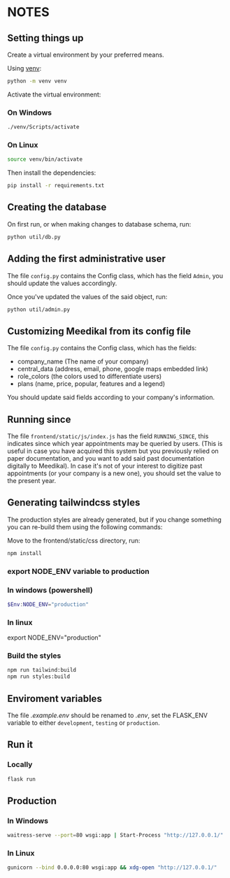 # NOTES

## Setting things up

Create a virtual environment by your preferred means.

Using [venv](https://docs.python.org/3/tutorial/venv.html):

```sh
python -m venv venv
```

Activate the virtual environment:

### On Windows

```sh
./venv/Scripts/activate
```

### On Linux

```sh
source venv/bin/activate
```

Then install the dependencies:

```sh
pip install -r requirements.txt
```

## Creating the database

On first run, or when making changes to database schema, run:

```sh
python util/db.py
```

## Adding the first administrative user

The file `config.py` contains the Config class, which has the field `Admin`, you should update the values accordingly.

Once you've updated the values of the said object, run:

```sh
python util/admin.py
```

## Customizing Meedikal from its config file

The file `config.py` contains the Config class, which has the fields:

- company_name (The name of your company)
- central_data (address, email, phone, google maps embedded link)
- role_colors (the colors used to differentiate users)
- plans (name, price, popular, features and a legend)

You should update said fields according to your company's information.

## Running since

The file `frontend/static/js/index.js` has the field `RUNNING_SINCE`, this indicates since which year appointments may be queried by users. (This is useful in case you have acquired this system but you previously relied on paper documentation, and you want to add said past documentation digitally to Meedikal). In case it's not of your interest to digitize past appointments (or your company is a new one), you should set the value to the present year.

## Generating tailwindcss styles

The production styles are already generated, but if you change something you can re-build them using the following commands:

Move to the frontend/static/css directory, run:

```sh
npm install
```

### export NODE_ENV variable to production

### In windows (powershell)

```powershell
$Env:NODE_ENV="production"
```

### In linux

export NODE_ENV="production"

### Build the styles

```sh
npm run tailwind:build
npm run styles:build
```

## Enviroment variables

The file _.example.env_ should be renamed to _.env_, set the FLASK_ENV variable to either `development`, `testing` or `production`.

## Run it

### Locally

```sh
flask run
```

## Production

### In Windows

```sh
waitress-serve --port=80 wsgi:app | Start-Process "http://127.0.0.1/"
```

### In Linux

```sh
gunicorn --bind 0.0.0.0:80 wsgi:app && xdg-open "http://127.0.0.1/"
```
